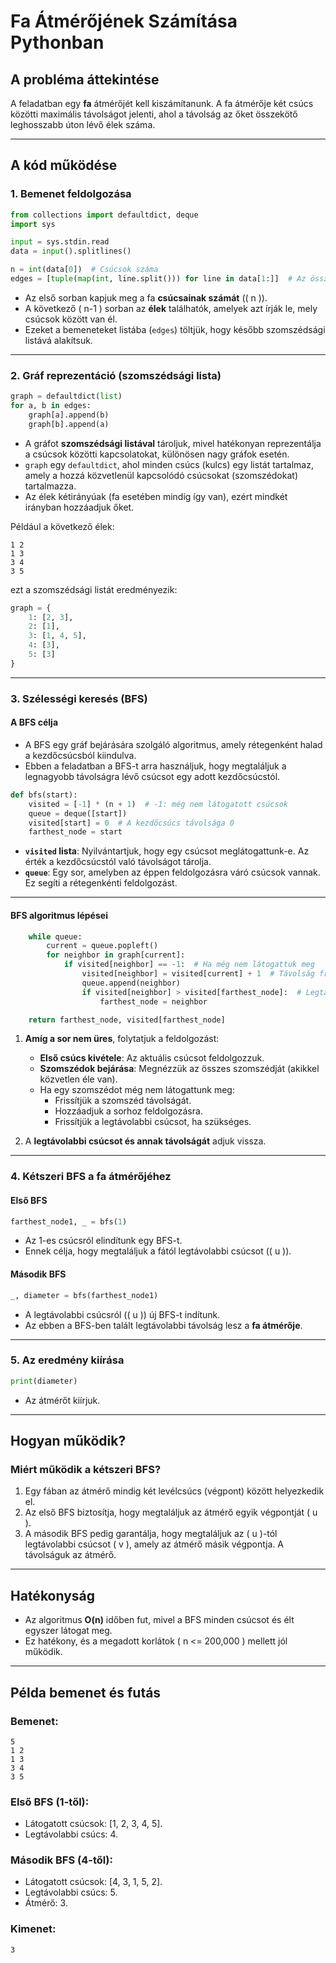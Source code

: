 # Fa Átmérőjének Számítása Pythonban

## **A probléma áttekintése**
A feladatban egy **fa** átmérőjét kell kiszámítanunk. A fa átmérője két csúcs közötti maximális távolságot jelenti, ahol a távolság az őket összekötő leghosszabb úton lévő élek száma.

---

## **A kód működése**

### **1. Bemenet feldolgozása**

```python
from collections import defaultdict, deque
import sys

input = sys.stdin.read
data = input().splitlines()

n = int(data[0])  # Csúcsok száma
edges = [tuple(map(int, line.split())) for line in data[1:]]  # Az összes élt beolvassuk
```

- Az első sorban kapjuk meg a fa **csúcsainak számát** (\( n \)).
- A következő \( n-1 \) sorban az **élek** találhatók, amelyek azt írják le, mely csúcsok között van él.
- Ezeket a bemeneteket listába (`edges`) töltjük, hogy később szomszédsági listává alakítsuk.

---

### **2. Gráf reprezentáció (szomszédsági lista)**

```python
graph = defaultdict(list)
for a, b in edges:
    graph[a].append(b)
    graph[b].append(a)
```

- A gráfot **szomszédsági listával** tároljuk, mivel hatékonyan reprezentálja a csúcsok közötti kapcsolatokat, különösen nagy gráfok esetén.
- `graph` egy `defaultdict`, ahol minden csúcs (kulcs) egy listát tartalmaz, amely a hozzá közvetlenül kapcsolódó csúcsokat (szomszédokat) tartalmazza.
- Az élek kétirányúak (fa esetében mindig így van), ezért mindkét irányban hozzáadjuk őket.

Például a következő élek:
```
1 2
1 3
3 4
3 5
```
ezt a szomszédsági listát eredményezik:
```python
graph = {
    1: [2, 3],
    2: [1],
    3: [1, 4, 5],
    4: [3],
    5: [3]
}
```

---

### **3. Szélességi keresés (BFS)**

#### A BFS célja
- A BFS egy gráf bejárására szolgáló algoritmus, amely rétegenként halad a kezdőcsúcsból kiindulva.
- Ebben a feladatban a BFS-t arra használjuk, hogy megtaláljuk a legnagyobb távolságra lévő csúcsot egy adott kezdőcsúcstól.

```python
def bfs(start):
    visited = [-1] * (n + 1)  # -1: még nem látogatott csúcsok
    queue = deque([start])
    visited[start] = 0  # A kezdőcsúcs távolsága 0
    farthest_node = start
```

- **`visited` lista**: Nyilvántartjuk, hogy egy csúcsot meglátogattunk-e. Az érték a kezdőcsúcstól való távolságot tárolja.
- **`queue`**: Egy sor, amelyben az éppen feldolgozásra váró csúcsok vannak. Ez segíti a rétegenkénti feldolgozást.

---

#### BFS algoritmus lépései
```python
    while queue:
        current = queue.popleft()
        for neighbor in graph[current]:
            if visited[neighbor] == -1:  # Ha még nem látogattuk meg
                visited[neighbor] = visited[current] + 1  # Távolság frissítése
                queue.append(neighbor)
                if visited[neighbor] > visited[farthest_node]:  # Legtávolabbi csúcs frissítése
                    farthest_node = neighbor

    return farthest_node, visited[farthest_node]
```

1. **Amíg a sor nem üres**, folytatjuk a feldolgozást:
    - **Első csúcs kivétele**: Az aktuális csúcsot feldolgozzuk.
    - **Szomszédok bejárása**: Megnézzük az összes szomszédját (akikkel közvetlen éle van).
    - Ha egy szomszédot még nem látogattunk meg:
        - Frissítjük a szomszéd távolságát.
        - Hozzáadjuk a sorhoz feldolgozásra.
        - Frissítjük a legtávolabbi csúcsot, ha szükséges.

2. A **legtávolabbi csúcsot és annak távolságát** adjuk vissza.

---

### **4. Kétszeri BFS a fa átmérőjéhez**

#### Első BFS
```python
farthest_node1, _ = bfs(1)
```
- Az 1-es csúcsról elindítunk egy BFS-t.
- Ennek célja, hogy megtaláljuk a fától legtávolabbi csúcsot (\( u \)).

#### Második BFS
```python
_, diameter = bfs(farthest_node1)
```
- A legtávolabbi csúcsról (\( u \)) új BFS-t indítunk.
- Az ebben a BFS-ben talált legtávolabbi távolság lesz a **fa átmérője**.

---

### **5. Az eredmény kiírása**

```python
print(diameter)
```
- Az átmérőt kiírjuk.

---

## **Hogyan működik?**

### **Miért működik a kétszeri BFS?**
1. Egy fában az átmérő mindig két levélcsúcs (végpont) között helyezkedik el.
2. Az első BFS biztosítja, hogy megtaláljuk az átmérő egyik végpontját \( u \).
3. A második BFS pedig garantálja, hogy megtaláljuk az \( u \)-tól legtávolabbi csúcsot \( v \), amely az átmérő másik végpontja. A távolságuk az átmérő.

---

## **Hatékonyság**
- Az algoritmus **O(n)** időben fut, mivel a BFS minden csúcsot és élt egyszer látogat meg.
- Ez hatékony, és a megadott korlátok \( n <= 200,000 \) mellett jól működik.

---

## **Példa bemenet és futás**

### Bemenet:
```
5
1 2
1 3
3 4
3 5
```

### Első BFS (1-től):
- Látogatott csúcsok: [1, 2, 3, 4, 5].
- Legtávolabbi csúcs: 4.

### Második BFS (4-től):
- Látogatott csúcsok: [4, 3, 1, 5, 2].
- Legtávolabbi csúcs: 5.
- Átmérő: 3.

### Kimenet:
```
3
```
